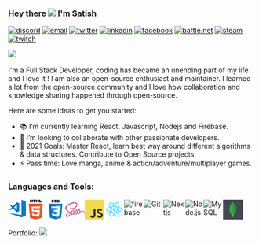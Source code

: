 

### Hey there <img src="https://media.giphy.com/media/hvRJCLFzcasrR4ia7z/giphy.gif" width="25px"> I'm Satish

 <a href="mailto:NB117#3632"><img width="32px" src="https://img.icons8.com/color/96/000000/discord-logo.png" alt="discord"/></a>
  <a href=""><img  width="32px" src="https://img.icons8.com/color/96/000000/gmail.png" alt="email"/></a>
  <a href="https://twitter.com/matyo91"><img width="32px" src="https://img.icons8.com/color/96/000000/twitter-squared.png" alt="twitter"/></a>
  <a href="linkedin.com/in/satish-rajnale-676a201b1"><img width="32px" src="https://img.icons8.com/color/96/000000/linkedin.png" alt="linkedin"/></a>
 <a href=""><img width="32px" src="https://img.icons8.com/color/96/000000/facebook.png" alt="facebook"/></a>
 <a href=""><img width="32px" src="https://img.icons8.com/color/96/000000/battle-net.png" alt="battle.net"/></a>
 <a href=""><img width="32px" src="https://img.icons8.com/fluent/96/000000/steam.png" alt="steam"/></a>
 <a href=""><img width="32px" src="https://img.icons8.com/color/96/000000/twitch--v2.png" alt="twitch"/></a>

![](https://visitor-badge.glitch.me/badge?page_id=satish.rajnale)

I'm a Full Stack Developer, coding has became an unending part of my life and I love it !
I am also an open-source enthusiast and maintainer. I learned a lot from the open-source community and I love how collaboration and knowledge sharing happened through open-source.

Here are some ideas to get you started:

- 📚 I’m currently learning React, Javascript, Nodejs and Firebase.
- 👯 I’m looking to collaborate with other passionate developers.
- 🥅 2021 Goals: Master React, learn best way around different algorithms & data structures. Contribute to Open Source projects.
- ⚡ Pass time: Love manga, anime & action/adventure/multiplayer games.

### Languages and Tools:

<img align="left" alt="Visual Studio Code" width="36px" src="https://raw.githubusercontent.com/github/explore/80688e429a7d4ef2fca1e82350fe8e3517d3494d/topics/visual-studio-code/visual-studio-code.png" />
<img align="left" alt="HTML5" width="40px" src="https://raw.githubusercontent.com/github/explore/80688e429a7d4ef2fca1e82350fe8e3517d3494d/topics/html/html.png" />
<img align="left" alt="CSS3" width="40px" src="https://raw.githubusercontent.com/github/explore/80688e429a7d4ef2fca1e82350fe8e3517d3494d/topics/css/css.png" />
<img align="left" alt="Sass" width="40px" src="https://raw.githubusercontent.com/github/explore/80688e429a7d4ef2fca1e82350fe8e3517d3494d/topics/sass/sass.png" />
<img align="left" alt="JavaScript"width="40px"src="https://raw.githubusercontent.com/github/explore/80688e429a7d4ef2fca1e82350fe8e3517d3494d/topics/javascript/javascript.png"/>
<img align="left" alt="React" width="40px" src="https://raw.githubusercontent.com/github/explore/80688e429a7d4ef2fca1e82350fe8e3517d3494d/topics/react/react.png" />
<img align="left" src="https://user-images.githubusercontent.com/76589507/114040623-6c5b2000-98a1-11eb-9b8e-b8874129d297.png" width="40px" alt="firebase"/>
<img align="left" alt="Git" width="40px" src="https://user-images.githubusercontent.com/76589507/114043203-b2b17e80-98a3-11eb-9261-277cae5a5cc3.png" />
<img align="left" alt="Nextjs" width="45px" height="40px" src="https://user-images.githubusercontent.com/76589507/114042761-55b5c880-98a3-11eb-9c3a-3e5224de61c2.jpeg" />
<img align="left" alt="Node.js" width="37px" src="https://user-images.githubusercontent.com/76589507/114043481-f310fc80-98a3-11eb-8be8-92c7c9530ec6.png" />
<img align="left" alt="MySQL" width="40px" src="https://user-images.githubusercontent.com/76589507/114041992-a7118800-98a2-11eb-9730-5536c7b42db6.png" />
<img  alt="MongoDB" width="40px" src="https://github.com/satish-rajnale/Passport-authentication/blob/master/views/mongo.png" />


Portfolio:
<img src="https://user-images.githubusercontent.com/76589507/114226422-2c736600-9991-11eb-807c-fb91ae96f1be.gif" />







